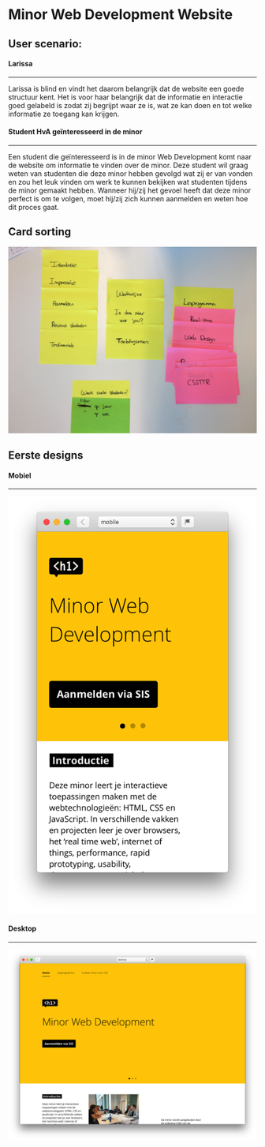 # Minor Web Development Website

## User scenario:

#### Larissa
---

Larissa is blind en vindt het daarom belangrijk dat de website een goede structuur kent. Het is voor haar belangrijk dat de informatie en interactie goed gelabeld is zodat zij begrijpt waar ze is, wat ze kan doen en tot welke informatie ze toegang kan krijgen.

#### Student HvA geïnteresseerd in de minor
---

Een student die geïnteresseerd is in de minor Web Development komt naar de website om informatie te vinden over de minor. Deze student wil graag weten van studenten die deze minor hebben gevolgd wat zij er van vonden en zou het leuk vinden om werk te kunnen bekijken wat studenten tijdens de minor gemaakt hebben.
Wanneer hij/zij het gevoel heeft dat deze minor perfect is om te volgen, moet hij/zij zich kunnen aanmelden en weten hoe dit proces gaat.

## Card sorting

![Card Sorting](screenshots/card-sorting.jpg)

## Eerste designs

#### Mobiel
---

![Preview Mobile](screenshots/preview-mobile.png)

#### Desktop
---

![Preview Desktop](screenshots/preview-desktop.png)
